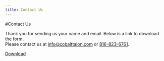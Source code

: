```yaml
---
title: Contact Us
---
```

#Contact Us

Thank you for sending us your name and email. Below is a link to download the form.<br>
Please contact us at [info@cobalttalon.com](mailto://info@cobalttalon.com) or [816-823-6761](tel://816-823-6761).

[Download]

[Download]: /pdfs/ARecipeforSuccess-5-KeyIngredients.pdf